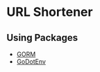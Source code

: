 # URL Shortener
## Using Packages
- [GORM](https://gorm.io/index.html)
- [GoDotEnv](https://github.com/joho/godotenv)